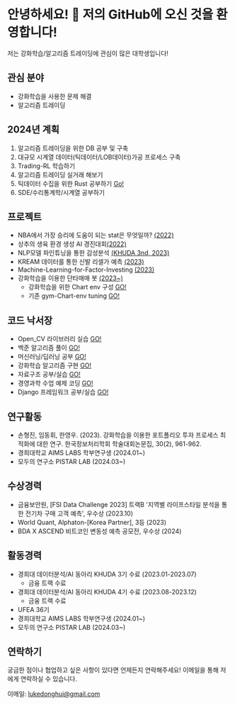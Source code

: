 # 안녕하세요! 👋 저의 GitHub에 오신 것을 환영합니다!

저는 강화학습/알고리즘 트레이딩에 관심이 많은 대학생입니다!

## 관심 분야

- 강화학습을 사용한 문제 해결
- 알고리즘 트레이딩

## 2024년 계획

1. 알고리즘 트레이딩을 위한 DB 공부 및 구축
2. 대규모 시계열 데이터(틱데이터/LOB데이터)가공 프로세스 구축
3. Trading-RL 학습하기
4. 알고리즘 트레이딩 실거래 해보기
5. 틱데이터 수집을 위한 Rust 공부하기 [Go!](https://github.com/donghui-0126/Hello-RUST-World)
6. SDE/수리통계학/시계열 공부하기 

## 프로젝트
- NBA에서 가장 승리에 도움이 되는 stat은 무엇일까? [(2022)](https://github.com/donghui-0126/mini-project/blob/main/What%20is%20important%20NBA%20stats%20_2022%20%EC%9B%B9%ED%8C%8C%EC%9D%B4%EC%8D%AC%20%ED%94%84%EB%A1%9C%EA%B7%B8%EB%9E%98%EB%B0%8D%20%ED%85%80%ED%94%84%EB%A1%9C%EC%A0%9D%ED%8A%B8.ipynb) </span>
- 상추의 생육 환경 생성 AI 경진대회[(2022)](https://github.com/donghui-0126/machine-learning/tree/main/dacon/%EC%83%81%EC%B6%94%EC%9D%98%20%EC%83%9D%EC%9C%A1%20%ED%99%98%EA%B2%BD%20%EC%83%9D%EC%84%B1%20AI%20%EA%B2%BD%EC%A7%84%EB%8C%80%ED%9A%8C)
- NLP모델 파인튜닝을 통한 감성분석 [(KHUDA 3nd, 2023)](https://github.com/donghui-0126/mini-project/tree/main/khuda)
- KREAM 데이터를 통한 신발 리셀가 예측 [(2023)](https://github.com/donghui-0126/mini-project/tree/main/shoes-project) 
- Machine-Learning-for-Factor-Investing [(2023)](https://github.com/donghui-0126/Machine-Learning-for-Factor-Investing) 
- 강화학습을 이용한 단타매매 봇 [(2023~)](https://github.com/donghui-0126/crypto-scalping-RL-Agent)
    - 강화학습을 위한 Chart env 구성 [GO!](https://github.com/donghui-0126/Chart-Env)
    - 기존 gym-Chart-env tuning [GO!](https://github.com/donghui-0126/Gym-Trading-Env)
  
## 코드 낙서장
- Open_CV 라이브러리 실습 [GO!](https://github.com/donghui-0126/practice_openCV)
- 백준 알고리즘 풀이 [GO!](https://github.com/donghui-0126/baekjoon-algorithm)
- 머신러닝/딥러닝 공부 [GO!](https://github.com/donghui-0126/machine-learning)
- 강화학습 알고리즘 구현 [GO!](https://github.com/donghui-0126/Reinforce-Learning)
- 자료구조 공부/실습 [GO!](https://github.com/donghui-0126/Data-structure)
- 경영과학 수업 예제 코딩 [GO!](https://github.com/donghui-0126/Operation_research)
- Django 프레임워크 공부/실습 [GO!](https://github.com/donghui-0126/study-django)</b>

## 연구활동
- 손형진, 임동휘, 한영우. (2023). 강화학습을 이용한 포트폴리오 투자 프로세스 최적화에 대한 연구. 한국정보처리학회 학술대회논문집, 30(2), 961-962.
- 경희대학교 AIMS LABS 학부연구생 (2024.01~)
- 모두의 연구소 PISTAR LAB (2024.03~)

## 수상경력
- 금융보안원, [FSI Data Challenge 2023] 트랙B '지역별 라이프스타일 분석을 통한 전기차 구매 고객 예측', 우수상 (2023.10)
- World Quant, Alphaton-[Korea Partner], 3등 (2023)
- BDA X ASCEND 비트코인 변동성 예측 공모전, 우수상 (2024)

## 활동경력
- 경희대 데이터분석/AI 동아리 KHUDA 3기 수료 (2023.01-2023.07)
  - 금융 트랙 수료
- 경희대 데이터분석/AI 동아리 KHUDA 4기 수료 (2023.08-2023.12)
  - 금융 트랙 수료
- UFEA 36기
- 경희대학교 AIMS LABS 학부연구생 (2024.01~)
- 모두의 연구소 PISTAR LAB (2024.03~)

## 연락하기

궁금한 점이나 협업하고 싶은 사항이 있다면 언제든지 연락해주세요! 이메일을 통해 저에게 연락하실 수 있습니다.

이메일: lukedonghui@gmail.com

